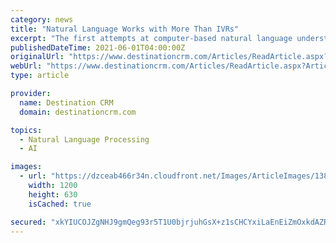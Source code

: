 ```yaml
---
category: news
title: "Natural Language Works with More Than IVRs"
excerpt: "The first attempts at computer-based natural language understanding (NLU) predate the debut of the personal computer, and just like the PC, NLU technology has advanced tremendously in the decades since."
publishedDateTime: 2021-06-01T04:00:00Z
originalUrl: "https://www.destinationcrm.com/Articles/ReadArticle.aspx?ArticleID=147141"
webUrl: "https://www.destinationcrm.com/Articles/ReadArticle.aspx?ArticleID=147141"
type: article

provider:
  name: Destination CRM
  domain: destinationcrm.com

topics:
  - Natural Language Processing
  - AI

images:
  - url: "https://dzceab466r34n.cloudfront.net/Images/ArticleImages/138299-2021_06_feature_coverstory_NatLang-ORG.jpg"
    width: 1200
    height: 630
    isCached: true

secured: "xkYIUCOJZgNHJ9gmQeg93r5T1U0bjrjuhGsX+z1sCHCYxiLaEnEiZmOxkdAZRfQ2IANK9EEIxQD+3k8a+g8RYwjH84i+2HHXqMtZxtEoefCsZjWFy//2Z+o/bRNbt19hxIMF6K7+M25DsBl3iRq0uOIWz1O0nVpsXh/0P5OSO7Z0pV2QqSog2InbDJwjU4kIzyRl5W6EGvwgsYfqODrUB2XbbCT3GtJ/ovNLzCli9+Si6Ogk9Hjh60a9gc58Fl4KsVD6BZh2XB5qHjlNVhmnDGbZHCejj8XvSB9t0GUAL2newFuOwTFQ571ZTiBj5M1wnP8m9c4O0wFO9CzPtv0Acn4MP3alJqqy06/yRr7Rp0A=;Y/8zpJV5+ypPT18eLA107A=="
---
```



